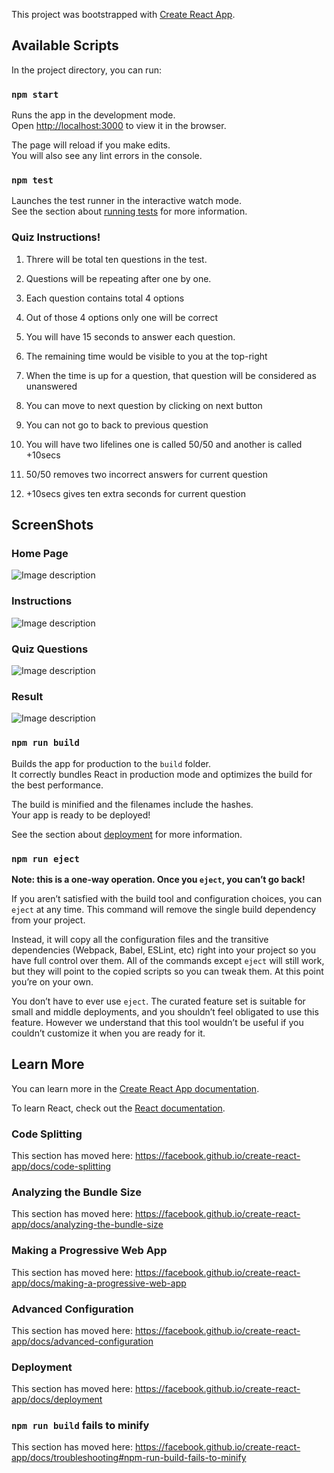 This project was bootstrapped with [Create React App](https://github.com/facebook/create-react-app).

## Available Scripts

In the project directory, you can run:

### `npm start`

Runs the app in the development mode.<br />
Open [http://localhost:3000](http://localhost:3000) to view it in the browser.

The page will reload if you make edits.<br />
You will also see any lint errors in the console.

### `npm test`

Launches the test runner in the interactive watch mode.<br />
See the section about [running tests](https://facebook.github.io/create-react-app/docs/running-tests) for more information.

### Quiz Instructions!

1. Threre will be total ten questions in the test.

2. Questions will be repeating after one by one.

3. Each question contains total 4 options

4. Out of those 4 options only one will be correct

5. You will have 15 seconds to answer each question.

6. The remaining time would be visible to you at the top-right

7. When the time is up for a question, that question will be considered as unanswered

8. You can move to next question by clicking on next button

9. You can not go to back to previous question

10. You will have two lifelines one is called 50/50 and another is called +10secs

11. 50/50 removes two incorrect answers for current question

12. +10secs gives ten extra seconds for current question

## ScreenShots 
### Home Page
![Image description](https://github.com/RadhikaSonawane/React_quiz/blob/master/src/img/HomePage.PNG)

### Instructions
![Image description](https://github.com/RadhikaSonawane/React_quiz/blob/master/src/img/Instructions.PNG)

### Quiz Questions
![Image description](https://github.com/RadhikaSonawane/React_quiz/blob/master/src/img/QuizQue.PNG)

### Result
![Image description](https://github.com/RadhikaSonawane/React_quiz/blob/master/src/img/Result.PNG)

### `npm run build`

Builds the app for production to the `build` folder.<br />
It correctly bundles React in production mode and optimizes the build for the best performance.

The build is minified and the filenames include the hashes.<br />
Your app is ready to be deployed!

See the section about [deployment](https://facebook.github.io/create-react-app/docs/deployment) for more information.

### `npm run eject`

**Note: this is a one-way operation. Once you `eject`, you can’t go back!**

If you aren’t satisfied with the build tool and configuration choices, you can `eject` at any time. This command will remove the single build dependency from your project.

Instead, it will copy all the configuration files and the transitive dependencies (Webpack, Babel, ESLint, etc) right into your project so you have full control over them. All of the commands except `eject` will still work, but they will point to the copied scripts so you can tweak them. At this point you’re on your own.

You don’t have to ever use `eject`. The curated feature set is suitable for small and middle deployments, and you shouldn’t feel obligated to use this feature. However we understand that this tool wouldn’t be useful if you couldn’t customize it when you are ready for it.

## Learn More

You can learn more in the [Create React App documentation](https://facebook.github.io/create-react-app/docs/getting-started).

To learn React, check out the [React documentation](https://reactjs.org/).

### Code Splitting

This section has moved here: https://facebook.github.io/create-react-app/docs/code-splitting

### Analyzing the Bundle Size

This section has moved here: https://facebook.github.io/create-react-app/docs/analyzing-the-bundle-size

### Making a Progressive Web App

This section has moved here: https://facebook.github.io/create-react-app/docs/making-a-progressive-web-app

### Advanced Configuration

This section has moved here: https://facebook.github.io/create-react-app/docs/advanced-configuration

### Deployment

This section has moved here: https://facebook.github.io/create-react-app/docs/deployment

### `npm run build` fails to minify

This section has moved here: https://facebook.github.io/create-react-app/docs/troubleshooting#npm-run-build-fails-to-minify
